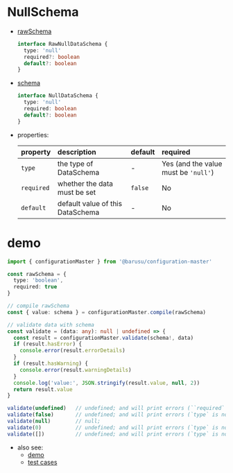# NullSchema
  * [rawSchema][]
    ```typescript
    interface RawNullDataSchema {
      type: 'null'
      required?: boolean
      default?: boolean
    }
    ```

  * [schema][]
    ```typescript
    interface NullDataSchema {
      type: 'null'
      required: boolean
      default?: boolean
    }
    ```

  * properties:

     property   | description                       | default | required
    :-----------|:----------------------------------|:--------|:---------------------------------------
     `type`     | the type of DataSchema            | -       | Yes (and the value must be `'null'`)
     `required` | whether the data must be set      | `false` | No
     `default`  | default value of this DataSchema  | -       | No


# demo

  ```typescript
  import { configurationMaster } from '@barusu/configuration-master'

  const rawSchema = {
    type: 'boolean',
    required: true
  }

  // compile rawSchema
  const { value: schema } = configurationMaster.compile(rawSchema)

  // validate data with schema
  const validate = (data: any): null | undefined => {
    const result = configurationMaster.validate(schema!, data)
    if (result.hasError) {
      console.error(result.errorDetails)
    }
    if (result.hasWarning) {
      console.error(result.warningDetails)
    }
    console.log('value:', JSON.stringify(result.value, null, 2))
    return result.value
  }

  validate(undefined)   // undefined; and will print errors (``required` is not satisfied)
  validate(false)       // undefined; and will print errors (`type` is not satisfied)
  validate(null)        // null;
  validate(0)           // undefined; and will print errors (`type` is not satisfied)
  validate([])          // undefined; and will print errors (`type` is not satisfied)
  ```

* also see:
  - [demo][]
  - [test cases][test-cases]


[rawSchema]: ../../src/schema/null.ts#RawNullDataSchema
[schema]: ../../src/schema/null.ts#NullDataSchema
[demo]: ../../demo/null
[test-cases]: ../../test/cases/data-schema/base-schema/null
